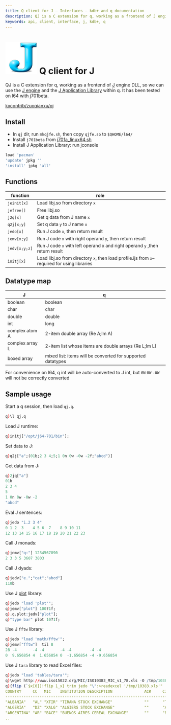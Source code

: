 ```yaml
---
title: Q client for J – Interfaces – kdb+ and q documentation
description: QJ is a C extension for q, working as a frontend of J engine DLL, so we can use the J engine and the J Application Library within q.
keywords: api, client, interface, j, kdb+, q
---
```

# ![J](img/j.png) Q client for J



QJ is a C extension for q, working as a frontend of [J](https://www.jsoftware.com/#/) engine DLL, so we can use the [J engine](https://www.jsoftware.com/help/dictionary/vocabul.htm) and the [J Application Library](https://code.jsoftware.com/wiki/JAL/j701) within q. It has been tested on l64 with j701beta. 

<i class="fab fa-github"></i> [kxcontrib/zuoqianxu/qj](https://github.com/kxcontrib/zuoqianxu/tree/master/qj) 


## Install

-   In `qj` dir, run `mkqjfe.sh`, then copy `qjfe.so` to `$QHOME/l64/`
-   Install `j701beta` from [j701a\_linux64.sh](http://www.jsoftware.com/download/j701a_linux64.sh)
-   Install J Application Library: run jconsole

```j
load 'pacman'
'update' jpkg ''
'install' jpkg 'all'
```


## Functions

| function | role |
|----------|------|
| `jeinit[x]` | Load libj.so from directory `x` |
| `jefree[]` | Free libj.so |
| `j2q[x]` | Get q data from J name `x` |
| `q2j[x;y]` | Set q data `y` to J name `x` |
| `jedo[x]` | Run J code `x`, then return result |
| `jemv[x;y]` | Run J code `x` with right operand `y`, then return result |
| `jedv[x;y;z]` | Run J code `x` with left operand x and right operand `y` ,then return result |
| `initj[x]` | Load libj.so from directory `x`, then load profile.ijs from `x`– required for using libraries |


## Datatype map

| J | q |
|---|---|
| boolean | boolean |
| char | char |
| double | double |
| int | long |
| complex atom A | 2-item double array (Re A;Im A) |
| complex array L | 2-item list whose items are double arrays (Re L;Im L) |
| boxed array | mixed list:  items will be converted for supported datatypes |

<!-- original
- There are natural mappings of some J/q datatypes on l64: boolean, char, double, J int&lt;=&gt;q long
- J complex atom `A` will be converted to a 2-item double array (Re A;Im A). J complex array `L` will be converted to a 2-item list whose items are double arrays (Re L;Im L)
- Q mixed list maps to J boxed array, items will be converted for supported datatypes
-->

For convenience on l64, q int will be auto-converted to J int, but `0N` `0W` `-0W` will not be correctly converted


## Sample usage

Start a q session, then load `qj.q`.

```q
q)\l qj.q
```

Load J runtime:

```q
q)initj["/opt/j64-701/bin"];
```

Set data to J:

```q
q)q2j["a";(01b;2 3 4;5;1 0n 0w -0w -2f;"abcd")]
```

Get data from J:

```q
q)2jq["a"]
01b
2 3 4
5
1 0n 0w -0w -2
"abcd"
```

Eval J sentences:

```q
q)jedo "i.2 3 4"
0 1 2  3    4 5 6  7    8 9 10 11
12 13 14 15 16 17 18 19 20 21 22 23
```

Call J monads:

```q
q)jemv["q:"] 1234567890
2 3 3 5 3607 3803
```

Call J dyads:

```q
q)jedv["e.";"cat";"abcd"]
110b
```

Use J [plot](http://www.jsoftware.com/jwiki/Plot) library:

```q
q)jedo "load 'plot'";
q)jemv["plot"] 100?1f;
q).q.plot:jedv["plot"];
q)"type bar" plot 10?1f;
```

Use J `fftw` library:

```q
q)jedo "load 'math/fftw'";
q)jemv["fftw"]  til 8
28 -4       -4 -4       -4 -4        -4 -4
0  9.656854 4  1.656854 0  -1.656854 -4 -9.656854
```

Use J `tara` library to read Excel files:

```q
q)jedo "load 'tables/tara'";
q)\wget http://www.iso15022.org/MIC/ISO10383_MIC_v1_78.xls -O /tmp/10383.xls
q){flip (`$x[0])!flip 1_x} trim jedo "\":>readexcel '/tmp/10383.xls'"
COUNTRY     CC   MIC    INSTITUTION DESCRIPTION              ACR     CITY    ..
-----------------------------------------------------------------------------..
"ALBANIA"   "AL" "XTIR" "TIRANA STOCK EXCHANGE"              ""      "TIRANA"..
"ALGERIA"   "DZ" "XALG" "ALGIERS STOCK EXCHANGE"             ""      "ALGIERS..
"ARGENTINA" "AR" "BACE" "BUENOS AIRES CEREAL EXCHANGE"       ""      "BUENOS ..
..
```

